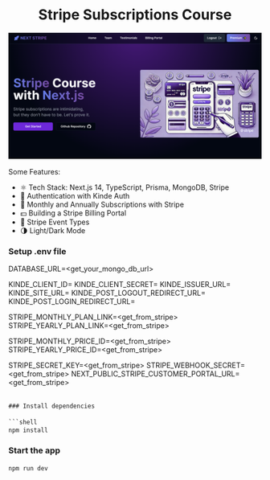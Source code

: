 <h1 align="center">Stripe Subscriptions Course</h1>

![Demo App](/public/demo-for-readme.png)

Some Features:

- ⚛️ Tech Stack: Next.js 14, TypeScript, Prisma, MongoDB, Stripe
- 🔐 Authentication with Kinde Auth
- 💸 Monthly and Annually Subscriptions with Stripe
- 💵 Building a Stripe Billing Portal
- 🔄 Stripe Event Types
- 🌗 Light/Dark Mode

### Setup .env file

DATABASE_URL=<get_your_mongo_db_url>

KINDE_CLIENT_ID=
KINDE_CLIENT_SECRET=
KINDE_ISSUER_URL=
KINDE_SITE_URL=
KINDE_POST_LOGOUT_REDIRECT_URL=
KINDE_POST_LOGIN_REDIRECT_URL=

STRIPE_MONTHLY_PLAN_LINK=<get_from_stripe>
STRIPE_YEARLY_PLAN_LINK=<get_from_stripe>

STRIPE_MONTHLY_PRICE_ID=<get_from_stripe>
STRIPE_YEARLY_PRICE_ID=<get_from_stripe>

STRIPE_SECRET_KEY=<get_from_stripe>
STRIPE_WEBHOOK_SECRET=<get_from_stripe>
NEXT_PUBLIC_STRIPE_CUSTOMER_PORTAL_URL=<get_from_stripe>

````

### Install dependencies

```shell
npm install
````

### Start the app

```shell
npm run dev
```
